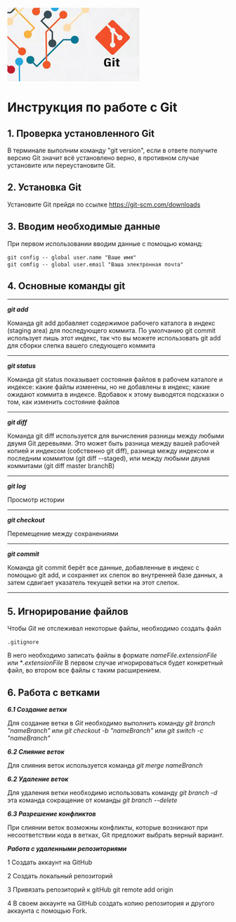 ![logo](logo.jpg)
# Инструкция по работе с Git

## 1. Проверка установленного Git
В терминале выполним команду "git version", если в ответе получите версию Git значит всё установлено верно, в противном случае установите или переустановите Git.

## 2. Установка Git
Установите Git прейдя по ссылке https://git-scm.com/downloads

## 3. Вводим необходимые данные
При первом использовании вводим данные с помощью команд:
```
git config -- global user.name "Ваше имя"
git comfig -- global user.email "Ваша электронная почта"
```
## 4. Основные команды git
***
***git add***

Команда git add добавляет содержимое рабочего каталога в индекс (staging area) для последующего коммита. По умолчанию git commit использует лишь этот индекс, так что вы можете использовать git add для сборки слепка вашего следующего коммита
***
***git status***

Команда git status показывает состояния файлов в рабочем каталоге и индексе: какие файлы изменены, но не добавлены в индекс; какие ожидают коммита в индексе. Вдобавок к этому выводятся подсказки о том, как изменить состояние файлов
***
***git diff***

Команда git diff используется для вычисления разницы между любыми двумя Git деревьями. Это может быть разница между вашей рабочей копией и индексом (собственно git diff), разница между индексом и последним коммитом (git diff --staged), или между любыми двумя коммитами (git diff master branchB)
***
***git log***

Просмотр истории
***
***git checkout***

Перемещение между сохранениями
***
***git commit***

Команда git commit берёт все данные, добавленные в индекс с помощью git add, и сохраняет их слепок во внутренней базе данных, а затем сдвигает указатель текущей ветки на этот слепок.
***

## 5. Игнорирование файлов

Чтобы *Git* не отслеживал некоторые файлы, необходимо создать файл 
```
.gitignore
```
В него необходимо записать файлы в формате *nameFile.extensionFile*  или
**.extensionFile*
В первом случае игнорироваться будет конкретный файл, во втором все файлы с таким расширением.

## 6. Работа с ветками

***6.1 Создание ветки***

Для создание ветки в *Git* необходимо выполнить команду *git branch "nameBranch"* или *git checkout -b "nameBranch"* или *git switch -c "nameBranch"*

***6.2 Слияние веток***

Для слияния веток используется команда *git merge nameBranch* 

***6.2 Удаление веток***

Для удаления ветки необходимо использовать команду *git branch -d* эта команда сокращение от команды *git branch --delete*

***6.3 Разрешение конфликтов***


 При слиянии веток возможны конфликты, которые возникают при несоответствии кода в ветках, Git предложит выбрать верный вариант.

 ***Работа с удаленными репозиториями***

 1 Создать аккаунт на GitHub

2 Создать локальный репозиторий

3 Привязать репозиторий к gitHub git remote add origin

4 В своем аккаунте на GitHub создать копию репозитория и другого аккаунта с помощью Fork.

